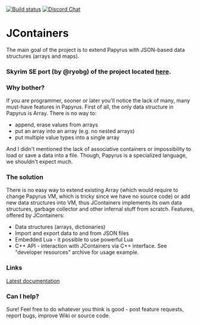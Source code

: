 [![Build status](https://ci.appveyor.com/api/projects/status/ucafwl5wk6mxpsr9?svg=true)](https://ci.appveyor.com/project/SilverIce/jcontainers)
[![Discord Chat](https://img.shields.io/discord/308323056592486420.svg)](https://discord.gg/VYwcB7)

# JContainers

The main goal of the project is to extend Papyrus with JSON-based data structures (arrays and maps).

### Skyrim SE port (by @ryobg) of the project located [here](https://github.com/ryobg/JContainers). 

### Why bother?

If you are programmer, sooner or later you'll notice the lack of many, many must-have features in Papyrus. First of all, the only data structure in Papyrus is Array. There is no way to:

- append, erase values from arrays
- put an array into an array (e.g. no nested arrays)
- put multiple value types into a single array

And I didn't mentioned the lack of associative containers or impossibility to load or save a data into a file. Though, Papyrus is a specialized language, we shouldn't expect much.

### The solution

There is no easy way to extend existing Array (which would require to change Papyrus VM, which is tricky since we have no source code) or add new data structures into VM, thus JContainers implements its own data structures, garbage collector and other infernal stuff from scratch. Features, offered by JContainers:

- Data structures (arrays, dictionaries)
- Import and export data to and from JSON files
- Embedded Lua - it possible to use powerful Lua
- C++ API - interaction with JContainers via C++ interface. See "developer resources" archive for usage example.

### Links

[Latest documentation](https://github.com/SilverIce/JContainers/wiki)

### Can I help?

Sure! Feel free to do whatever you think is good - post feature requests, report bugs, improve Wiki or source code.
